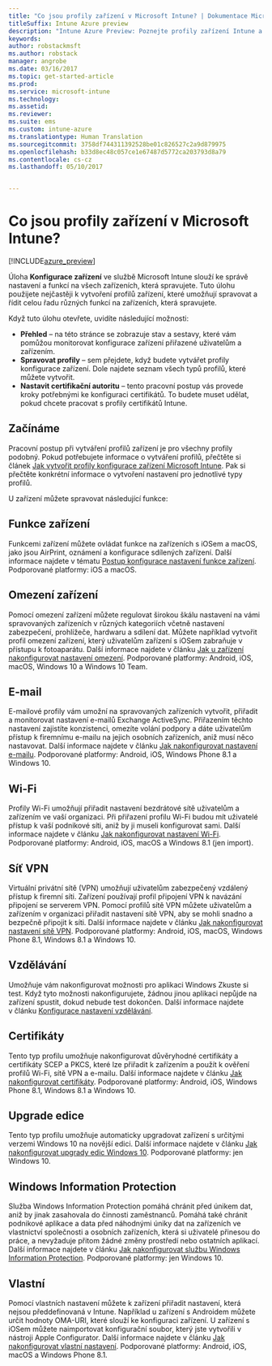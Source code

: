 ```yaml
---
title: "Co jsou profily zařízení v Microsoft Intune? | Dokumentace Microsoftu"
titleSuffix: Intune Azure preview
description: "Intune Azure Preview: Poznejte profily zařízení Intune a zjistěte, jak vám pomůžou se správou a ochranou zařízení ve firmě."
keywords: 
author: robstackmsft
ms.author: robstack
manager: angrobe
ms.date: 03/16/2017
ms.topic: get-started-article
ms.prod: 
ms.service: microsoft-intune
ms.technology: 
ms.assetid: 
ms.reviewer: 
ms.suite: ems
ms.custom: intune-azure
ms.translationtype: Human Translation
ms.sourcegitcommit: 3758df744311392528be01c826527c2a9d879975
ms.openlocfilehash: b33d8ec48c057ce1e67487d5772ca203793d8a79
ms.contentlocale: cs-cz
ms.lasthandoff: 05/10/2017


---
```


# <a name="what-are-microsoft-intune-device-profiles"></a>Co jsou profily zařízení v Microsoft Intune?

[!INCLUDE[azure_preview](../includes/azure_preview.md)]

Úloha **Konfigurace zařízení** ve službě Microsoft Intune slouží ke správě nastavení a funkcí na všech zařízeních, která spravujete. Tuto úlohu použijete nejčastěji k vytvoření profilů zařízení, které umožňují spravovat a řídit celou řadu různých funkcí na zařízeních, která spravujete.

Když tuto úlohu otevřete, uvidíte následující možnosti:

- **Přehled** – na této stránce se zobrazuje stav a sestavy, které vám pomůžou monitorovat konfigurace zařízení přiřazené uživatelům a zařízením.
- **Spravovat profily** – sem přejdete, když budete vytvářet profily konfigurace zařízení. Dole najdete seznam všech typů profilů, které můžete vytvořit.
- **Nastavit certifikační autoritu** – tento pracovní postup vás provede kroky potřebnými ke konfiguraci certifikátů. To budete muset udělat, pokud chcete pracovat s profily certifikátů Intune.

## <a name="getting-started"></a>Začínáme

Pracovní postup při vytváření profilů zařízení je pro všechny profily podobný. Pokud potřebujete informace o vytváření profilů, přečtěte si článek [Jak vytvořit profily konfigurace zařízení Microsoft Intune](how-to-create-device-profiles.md). Pak si přečtěte konkrétní informace o vytvoření nastavení pro jednotlivé typy profilů.

U zařízení můžete spravovat následující funkce:

## <a name="device-features"></a>Funkce zařízení

Funkcemi zařízení můžete ovládat funkce na zařízeních s iOSem a macOS, jako jsou AirPrint, oznámení a konfigurace sdílených zařízení.
Další informace najdete v tématu [Postup konfigurace nastavení funkce zařízení](how-to-configure-device-features.md). Podporované platformy: iOS a macOS.

## <a name="device-restrictions"></a>Omezení zařízení
Pomocí omezení zařízení můžete regulovat širokou škálu nastavení na vámi spravovaných zařízeních v různých kategoriích včetně nastavení zabezpečení, prohlížeče, hardwaru a sdílení dat. Můžete například vytvořit profil omezení zařízení, který uživatelům zařízení s iOSem zabraňuje v přístupu k fotoaparátu.
Další informace najdete v článku [Jak u zařízení nakonfigurovat nastavení omezení](how-to-configure-device-restrictions.md). Podporované platformy: Android, iOS, macOS, Windows 10 a Windows 10 Team.

## <a name="email"></a>E-mail
E-mailové profily vám umožní na spravovaných zařízeních vytvořit, přiřadit a monitorovat nastavení e-mailů Exchange ActiveSync. Přiřazením těchto nastavení zajistíte konzistenci, omezíte volání podpory a dáte uživatelům přístup k firemnímu e-mailu na jejich osobních zařízeních, aniž musí něco nastavovat.
Další informace najdete v článku [Jak nakonfigurovat nastavení e-mailu](how-to-configure-email-settings.md). Podporované platformy: Android, iOS, Windows Phone 8.1 a Windows 10.

## <a name="wi-fi"></a>Wi-Fi
Profily Wi-Fi umožňují přiřadit nastavení bezdrátové sítě uživatelům a zařízením ve vaší organizaci. Při přiřazení profilu Wi-Fi budou mít uživatelé přístup k vaší podnikové síti, aniž by ji museli konfigurovat sami.
Další informace najdete v článku [Jak nakonfigurovat nastavení Wi-Fi](how-to-configure-wi-fi-settings.md). Podporované platformy: Android, iOS, macOS a Windows 8.1 (jen import).

## <a name="vpn"></a>Síť VPN
Virtuální privátní sítě (VPN) umožňují uživatelům zabezpečený vzdálený přístup k firemní síti. Zařízení používají profil připojení VPN k navázání připojení se serverem VPN. Pomocí profilů sítě VPN můžete uživatelům a zařízením v organizaci přiřadit nastavení sítě VPN, aby se mohli snadno a bezpečně připojit k síti.
Další informace najdete v článku [Jak nakonfigurovat nastavení sítě VPN](how-to-configure-vpn-settings.md).
Podporované platformy: Android, iOS, macOS, Windows Phone 8.1, Windows 8.1 a Windows 10.

## <a name="education"></a>Vzdělávání
Umožňuje vám nakonfigurovat možnosti pro aplikaci Windows Zkuste si test. Když tyto možnosti nakonfigurujete, žádnou jinou aplikaci nepůjde na zařízení spustit, dokud nebude test dokončen.
Další informace najdete v článku [Konfigurace nastavení vzdělávání](how-to-configure-education-settings.md).

## <a name="certificates"></a>Certifikáty
Tento typ profilu umožňuje nakonfigurovat důvěryhodné certifikáty a certifikáty SCEP a PKCS, které lze přiřadit k zařízením a použít k ověření profilů Wi-Fi, sítě VPN a e-mailu.
Další informace najdete v článku [Jak nakonfigurovat certifikáty](how-to-configure-certificates.md). Podporované platformy: Android, iOS, Windows Phone 8.1, Windows 8.1 a Windows 10.

## <a name="edition-upgrade"></a>Upgrade edice
Tento typ profilu umožňuje automaticky upgradovat zařízení s určitými verzemi Windows 10 na novější edici. Další informace najdete v článku [Jak nakonfigurovat upgrady edic Windows 10](how-to-configure-windows-10-edition-upgrade.md). Podporované platformy: jen Windows 10.

## <a name="windows-information-protection"></a>Windows Information Protection
Služba Windows Information Protection pomáhá chránit před únikem dat, aniž by jinak zasahovala do činnosti zaměstnanců. Pomáhá také chránit podnikové aplikace a data před náhodnými úniky dat na zařízeních ve vlastnictví společnosti a osobních zařízeních, která si uživatelé přinesou do práce, a nevyžaduje přitom žádné změny prostředí nebo ostatních aplikací.
Další informace najdete v článku [Jak nakonfigurovat službu Windows Information Protection](how-to-configure-windows-information-protection.md). Podporované platformy: jen Windows 10.

## <a name="custom"></a>Vlastní
Pomocí vlastních nastavení můžete k zařízení přiřadit nastavení, která nejsou předdefinovaná v Intune. Například u zařízení s Androidem můžete určit hodnoty OMA-URI, které slouží ke konfiguraci zařízení. U zařízení s iOSem můžete naimportovat konfigurační soubor, který jste vytvořili v nástroji Apple Configurator.
Další informace najdete v článku [Jak nakonfigurovat vlastní nastavení](how-to-configure-custom-settings.md). Podporované platformy: Android, iOS, macOS a Windows Phone 8.1.

